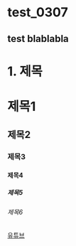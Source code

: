 # test_0307
## test blablabla

# 1. 제목

# 제목1
## 제목2
### 제목3
#### 제목4
##### 제목5
###### 제목6






[유튜브](https://www.youtube.com/)
